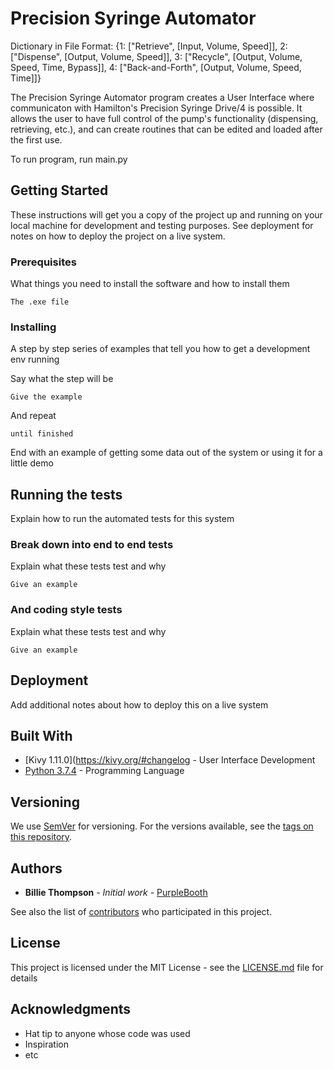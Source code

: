 # Precision Syringe Automator

Dictionary in File Format: 
{1: ["Retrieve", [Input, Volume, Speed]], 2: ["Dispense", [Output, Volume, Speed]], 3: ["Recycle", [Output, Volume, Speed, Time, Bypass]], 4: ["Back-and-Forth", [Output, Volume, Speed, Time]]}


The Precision Syringe Automator program creates a User Interface where communicaton with Hamilton's Precision Syringe Drive/4 is possible.
It allows the user to have full control of the pump's functionality (dispensing, retrieving, etc.), and can create routines that can be 
edited and loaded after the first use.

To run program, run main.py

## Getting Started

These instructions will get you a copy of the project up and running on your local machine for development and testing purposes. See deployment for notes on how to deploy the project on a live system.

### Prerequisites

What things you need to install the software and how to install them

```
The .exe file
```

### Installing

A step by step series of examples that tell you how to get a development env running

Say what the step will be

```
Give the example
```

And repeat

```
until finished
```

End with an example of getting some data out of the system or using it for a little demo

## Running the tests

Explain how to run the automated tests for this system

### Break down into end to end tests

Explain what these tests test and why

```
Give an example
```

### And coding style tests

Explain what these tests test and why

```
Give an example
```

## Deployment

Add additional notes about how to deploy this on a live system

## Built With

* [Kivy 1.11.0](https://kivy.org/#changelog - User Interface Development
* [Python 3.7.4](https://https://www.python.org/downloads/release/python-374//) - Programming Language

## Versioning

We use [SemVer](http://semver.org/) for versioning. For the versions available, see the [tags on this repository](https://github.com/your/project/tags). 

## Authors

* **Billie Thompson** - *Initial work* - [PurpleBooth](https://github.com/PurpleBooth)

See also the list of [contributors](https://github.com/your/project/contributors) who participated in this project.

## License

This project is licensed under the MIT License - see the [LICENSE.md](LICENSE.md) file for details

## Acknowledgments

* Hat tip to anyone whose code was used
* Inspiration
* etc

